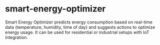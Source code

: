 # smart-energy-optimizer
Smart Energy Optimizer predicts energy consumption based on real-time data (temperature, humidity, time of day) and suggests actions to optimize energy usage. It can be used for residential or industrial setups with IoT integration.

